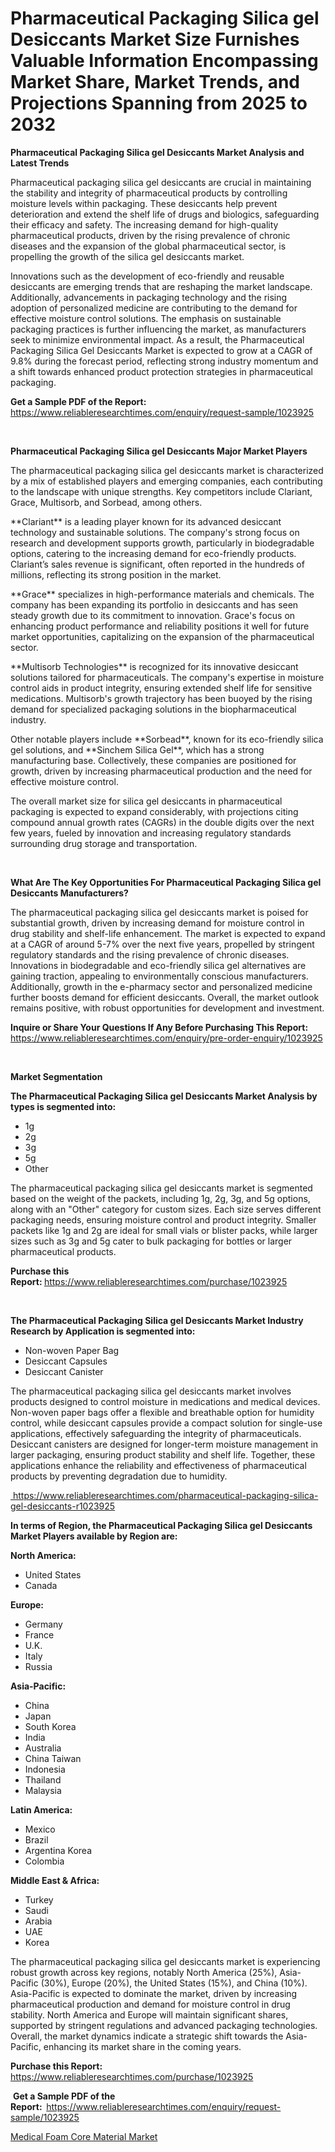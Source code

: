 <p><h1>Pharmaceutical Packaging Silica gel Desiccants Market Size Furnishes Valuable Information Encompassing Market Share, Market Trends, and Projections Spanning from 2025 to 2032</h1></p><p><strong>Pharmaceutical Packaging Silica gel Desiccants Market Analysis and Latest Trends</strong></p>
<p><p>Pharmaceutical packaging silica gel desiccants are crucial in maintaining the stability and integrity of pharmaceutical products by controlling moisture levels within packaging. These desiccants help prevent deterioration and extend the shelf life of drugs and biologics, safeguarding their efficacy and safety. The increasing demand for high-quality pharmaceutical products, driven by the rising prevalence of chronic diseases and the expansion of the global pharmaceutical sector, is propelling the growth of the silica gel desiccants market.</p><p>Innovations such as the development of eco-friendly and reusable desiccants are emerging trends that are reshaping the market landscape. Additionally, advancements in packaging technology and the rising adoption of personalized medicine are contributing to the demand for effective moisture control solutions. The emphasis on sustainable packaging practices is further influencing the market, as manufacturers seek to minimize environmental impact. As a result, the Pharmaceutical Packaging Silica Gel Desiccants Market is expected to grow at a CAGR of 9.8% during the forecast period, reflecting strong industry momentum and a shift towards enhanced product protection strategies in pharmaceutical packaging.</p></p>
<p><strong>Get a Sample PDF of the Report:&nbsp;</strong> <a href="https://www.reliableresearchtimes.com/enquiry/request-sample/1023925?utm_campaign=2252&utm_medium=2&utm_source=Github&utm_content=ia&utm_term=07032025&utm_id=pharmaceutical-packaging-silica-gel-desiccants">https://www.reliableresearchtimes.com/enquiry/request-sample/1023925</a></p>
<p>&nbsp;</p>
<p><strong>Pharmaceutical Packaging Silica gel Desiccants Major Market Players</strong></p>
<p><p>The pharmaceutical packaging silica gel desiccants market is characterized by a mix of established players and emerging companies, each contributing to the landscape with unique strengths. Key competitors include Clariant, Grace, Multisorb, and Sorbead, among others.</p><p>**Clariant** is a leading player known for its advanced desiccant technology and sustainable solutions. The company's strong focus on research and development supports growth, particularly in biodegradable options, catering to the increasing demand for eco-friendly products. Clariant’s sales revenue is significant, often reported in the hundreds of millions, reflecting its strong position in the market.</p><p>**Grace** specializes in high-performance materials and chemicals. The company has been expanding its portfolio in desiccants and has seen steady growth due to its commitment to innovation. Grace's focus on enhancing product performance and reliability positions it well for future market opportunities, capitalizing on the expansion of the pharmaceutical sector.</p><p>**Multisorb Technologies** is recognized for its innovative desiccant solutions tailored for pharmaceuticals. The company's expertise in moisture control aids in product integrity, ensuring extended shelf life for sensitive medications. Multisorb's growth trajectory has been buoyed by the rising demand for specialized packaging solutions in the biopharmaceutical industry.</p><p>Other notable players include **Sorbead**, known for its eco-friendly silica gel solutions, and **Sinchem Silica Gel**, which has a strong manufacturing base. Collectively, these companies are positioned for growth, driven by increasing pharmaceutical production and the need for effective moisture control.</p><p>The overall market size for silica gel desiccants in pharmaceutical packaging is expected to expand considerably, with projections citing compound annual growth rates (CAGRs) in the double digits over the next few years, fueled by innovation and increasing regulatory standards surrounding drug storage and transportation.</p></p>
<p>&nbsp;</p>
<p><strong>What Are The Key Opportunities For Pharmaceutical Packaging Silica gel Desiccants Manufacturers?</strong></p>
<p><p>The pharmaceutical packaging silica gel desiccants market is poised for substantial growth, driven by increasing demand for moisture control in drug stability and shelf-life enhancement. The market is expected to expand at a CAGR of around 5-7% over the next five years, propelled by stringent regulatory standards and the rising prevalence of chronic diseases. Innovations in biodegradable and eco-friendly silica gel alternatives are gaining traction, appealing to environmentally conscious manufacturers. Additionally, growth in the e-pharmacy sector and personalized medicine further boosts demand for efficient desiccants. Overall, the market outlook remains positive, with robust opportunities for development and investment.</p></p>
<p><strong>Inquire or Share Your Questions If Any Before Purchasing This Report:</strong> <a href="https://www.reliableresearchtimes.com/enquiry/pre-order-enquiry/1023925?utm_campaign=2252&utm_medium=2&utm_source=Github&utm_content=ia&utm_term=07032025&utm_id=pharmaceutical-packaging-silica-gel-desiccants">https://www.reliableresearchtimes.com/enquiry/pre-order-enquiry/1023925</a></p>
<p>&nbsp;</p>
<p><strong>Market Segmentation</strong></p>
<p><strong>The Pharmaceutical Packaging Silica gel Desiccants Market Analysis by types is segmented into:</strong></p>
<p><ul><li>1g</li><li>2g</li><li>3g</li><li>5g</li><li>Other</li></ul></p>
<p><p>The pharmaceutical packaging silica gel desiccants market is segmented based on the weight of the packets, including 1g, 2g, 3g, and 5g options, along with an "Other" category for custom sizes. Each size serves different packaging needs, ensuring moisture control and product integrity. Smaller packets like 1g and 2g are ideal for small vials or blister packs, while larger sizes such as 3g and 5g cater to bulk packaging for bottles or larger pharmaceutical products.</p></p>
<p><strong>Purchase this Report:&nbsp;</strong><a href="https://www.reliableresearchtimes.com/purchase/1023925?utm_campaign=2252&utm_medium=2&utm_source=Github&utm_content=ia&utm_term=07032025&utm_id=pharmaceutical-packaging-silica-gel-desiccants">https://www.reliableresearchtimes.com/purchase/1023925</a></p>
<p>&nbsp;</p>
<p><strong>The Pharmaceutical Packaging Silica gel Desiccants Market Industry Research by Application is segmented into:</strong></p>
<p><ul><li>Non-woven Paper Bag</li><li>Desiccant Capsules</li><li>Desiccant Canister</li></ul></p>
<p><p>The pharmaceutical packaging silica gel desiccants market involves products designed to control moisture in medications and medical devices. Non-woven paper bags offer a flexible and breathable option for humidity control, while desiccant capsules provide a compact solution for single-use applications, effectively safeguarding the integrity of pharmaceuticals. Desiccant canisters are designed for longer-term moisture management in larger packaging, ensuring product stability and shelf life. Together, these applications enhance the reliability and effectiveness of pharmaceutical products by preventing degradation due to humidity.</p></p>
<p><a href="https://www.reliableresearchtimes.com/pharmaceutical-packaging-silica-gel-desiccants-r1023925?utm_campaign=2252&utm_medium=2&utm_source=Github&utm_content=ia&utm_term=07032025&utm_id=pharmaceutical-packaging-silica-gel-desiccants">&nbsp;https://www.reliableresearchtimes.com/pharmaceutical-packaging-silica-gel-desiccants-r1023925</a></p>
<p><strong>In terms of Region, the Pharmaceutical Packaging Silica gel Desiccants Market Players available by Region are:</strong></p>
<p>
    <p> <strong> North America: </strong>
        <ul>
            <li>United States</li>
            <li>Canada</li>
        </ul>
        </p> 
    <p> <strong> Europe: </strong>
        <ul>
            <li>Germany</li>
            <li>France</li>
            <li>U.K.</li>
            <li>Italy</li>
            <li>Russia</li>
        </ul>
        </p> 
    <p> <strong> Asia-Pacific: </strong>
        <ul>
            <li>China</li>
            <li>Japan</li>
            <li>South Korea</li>
            <li>India</li>
            <li>Australia</li>
            <li>China Taiwan</li>
            <li>Indonesia</li>
            <li>Thailand</li>
            <li>Malaysia</li>
        </ul>
        </p> 
    <p> <strong> Latin America: </strong>
        <ul>
            <li>Mexico</li>
            <li>Brazil</li>
            <li>Argentina Korea</li>
            <li>Colombia</li>
        </ul>
        </p> 
    <p> <strong> Middle East & Africa: </strong>
        <ul>
            <li>Turkey</li>
            <li>Saudi</li>
            <li>Arabia</li>
            <li>UAE</li>
            <li>Korea</li>
        </ul>
    </p>
    </p>
<p><p>The pharmaceutical packaging silica gel desiccants market is experiencing robust growth across key regions, notably North America (25%), Asia-Pacific (30%), Europe (20%), the United States (15%), and China (10%). Asia-Pacific is expected to dominate the market, driven by increasing pharmaceutical production and demand for moisture control in drug stability. North America and Europe will maintain significant shares, supported by stringent regulations and advanced packaging technologies. Overall, the market dynamics indicate a strategic shift towards the Asia-Pacific, enhancing its market share in the coming years.</p></p>
<p><strong>Purchase this Report: </strong><a href="https://www.reliableresearchtimes.com/purchase/1023925?utm_campaign=2252&utm_medium=2&utm_source=Github&utm_content=ia&utm_term=07032025&utm_id=pharmaceutical-packaging-silica-gel-desiccants">https://www.reliableresearchtimes.com/purchase/1023925</a></p>
<p>&nbsp;<strong>Get a Sample PDF of the Report:&nbsp;&nbsp;</strong><a href="https://www.reliableresearchtimes.com/enquiry/request-sample/1023925?utm_campaign=2252&utm_medium=2&utm_source=Github&utm_content=ia&utm_term=07032025&utm_id=pharmaceutical-packaging-silica-gel-desiccants">https://www.reliableresearchtimes.com/enquiry/request-sample/1023925</a></p>
<p><strong></strong></p>
<p><p><a href="https://github.com/wwwkeltoum/Market-Research-Report-List-5/blob/main/medical-foam-core-material-market.md?utm_campaign=2252&utm_medium=2&utm_source=Github&utm_content=ia&utm_term=07032025&utm_id=pharmaceutical-packaging-silica-gel-desiccants">Medical Foam Core Material Market</a></p></p>